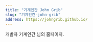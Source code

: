 ```yaml
---
title: "기계인간 John Grib"
slug: "기계인간-john-grib"
address: https://johngrib.github.io/
---
```

개발자 기계인간 님의 홈페이지.